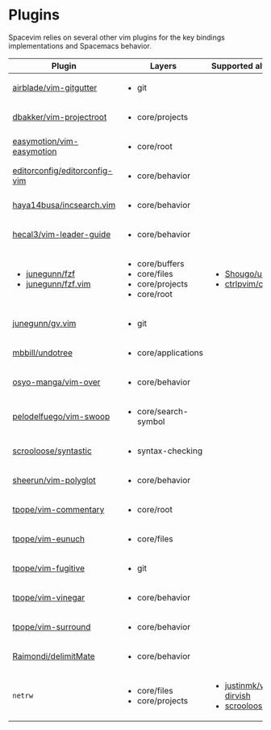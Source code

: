 # Plugins

Spacevim relies on several other vim plugins for the key bindings implementations and Spacemacs behavior.

| Plugin | Layers | Supported alternatives |
| ----- | ------ | ---------------------- |
| [airblade/vim-gitgutter](https://github.com/airblade/vim-gitgutter) | <ul><li>git</li></ul> |  |
| [dbakker/vim-projectroot](https://github.com/dbakker/vim-projectroot) | <ul><li>core/projects</li></ul> |  |
| [easymotion/vim-easymotion](https://github.com/easymotion/vim-easymotion) | <ul><li>core/root</li></ul> |  |
| [editorconfig/editorconfig-vim](https://github.com/editorconfig/editorconfig-vim) | <ul><li>core/behavior</li></ul> |  |
| [haya14busa/incsearch.vim](https://github.com/haya14busa/incsearch.vim) | <ul><li>core/behavior</li></ul> |  |
| [hecal3/vim-leader-guide](https://github.com/hecal3/vim-leader-guide) | <ul><li>core/behavior</li></ul> |  |
| <ul><li>[junegunn/fzf](https://github.com/junegunn/fzf)</li><li>[junegunn/fzf.vim](https://github.com/junegunn/fzf.vim)</li></ul> | <ul><li>core/buffers</li><li>core/files</li><li>core/projects</li><li>core/root</li></ul> | <ul><li>[Shougo/unite.vim](https://github.com/Shougo/unite.vim)</li><li>[ctrlpvim/ctrlp.vim](https://github.com/ctrlpvim/ctrlp.vim)</li></ul> |
| [junegunn/gv.vim](https://github.com/junegunn/gv.vim) | <ul><li>git</li></ul> |  |
| [mbbill/undotree](https://github.com/mbbill/undotree) | <ul><li>core/applications</li></ul> |  |
| [osyo-manga/vim-over](https://github.com/osyo-manga/vim-over) | <ul><li>core/behavior</li></ul> |  |
| [pelodelfuego/vim-swoop](https://github.com/pelodelfuego/vim-swoop) | <ul><li>core/search-symbol</li></ul> |  |
| [scrooloose/syntastic](https://github.com/scrooloose/syntastic) | <ul><li>syntax-checking</li></ul> |  |
| [sheerun/vim-polyglot](https://github.com/sheerun/vim-polyglot) | <ul><li>core/behavior</li></ul> |  |
| [tpope/vim-commentary](https://github.com/tpope/vim-commentary) | <ul><li>core/root</li></ul> |  |
| [tpope/vim-eunuch](https://github.com/tpope/vim-eunuch) | <ul><li>core/files</li></ul> |  |
| [tpope/vim-fugitive](https://github.com/tpope/vim-fugitive) | <ul><li>git</li></ul> |  |
| [tpope/vim-vinegar](https://github.com/tpope/vim-vinegar) | <ul><li>core/behavior</li></ul> |  |
| [tpope/vim-surround](https://github.com/tpope/vim-surround) | <ul><li>core/behavior</li></ul> |  |
| [Raimondi/delimitMate](https://github.com/Raimondi/delimitMate) | <ul><li>core/behavior</li></ul> |  |
| `netrw` | <ul><li>core/files</li><li>core/projects</li></ul> | <ul><li>[justinmk/vim-dirvish](https://github.com/justinmk/vim-dirvish)</li><li>[scrooloose/nerdtree](https://github.com/scrooloose/nerdtree)</li></ul> |
